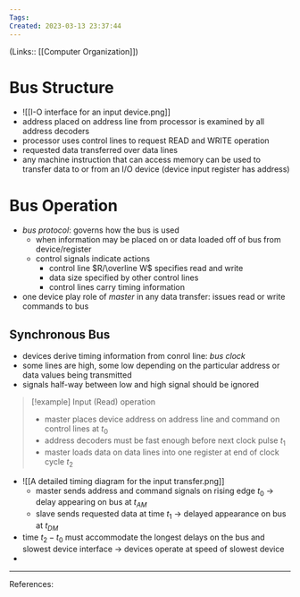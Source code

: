 ```yaml
---
Tags: 
Created: 2023-03-13 23:37:44
---
```

(Links:: [[Computer Organization]])

# Bus Structure
- ![[I-O interface for an input device.png]]
- address placed on address line from processor is examined by all address decoders
- processor uses control lines to request READ and WRITE operation
- requested data transferred over data lines
- any machine instruction that can access memory can be used to transfer data to or from an I/O device (device input register has address)
# Bus Operation
- *bus protocol*: governs how the bus is used
	- when information may be placed on or data loaded off of bus from device/register
	- control signals indicate actions
		- control line $R/\overline W$ specifies read and write
		- data size specified by other control lines
		- control lines carry timing information
- one device play role of *master* in any data transfer: issues read or write commands to bus
## Synchronous Bus
- devices derive timing information from conrol line: *bus clock*
- some lines are high, some low depending on the particular address or data values being transmitted
- signals half-way between low and high signal should be ignored

> [!example] Input (Read) operation
> - master places device address on address line and command on control lines at $t_0$
> - address decoders must be fast enough before next clock pulse $t_1$
> - master loads data on data lines into one register at end of clock cycle $t_2$

- ![[A detailed timing diagram for the input transfer.png]]
	- master sends address and command signals on rising edge $t_0$ -> delay appearing on bus at $t_{AM}$
	- slave sends requested data at time $t_1$ -> delayed appearance on bus at $t_{DM}$
- time $t_2-t_0$ must accommodate the longest delays on the bus and slowest device interface -> devices operate at speed of slowest device
- 

---
References: